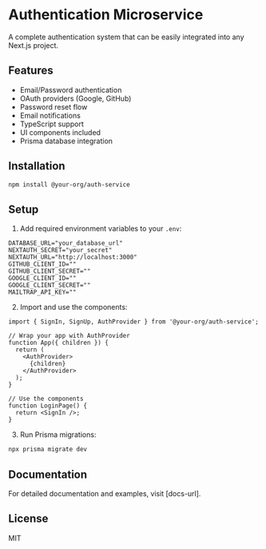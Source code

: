 # Authentication Microservice

A complete authentication system that can be easily integrated into any Next.js project.

## Features

- Email/Password authentication
- OAuth providers (Google, GitHub)
- Password reset flow
- Email notifications
- TypeScript support
- UI components included
- Prisma database integration

## Installation

```bash
npm install @your-org/auth-service
```

## Setup

1. Add required environment variables to your `.env`:

```env
DATABASE_URL="your_database_url"
NEXTAUTH_SECRET="your_secret"
NEXTAUTH_URL="http://localhost:3000"
GITHUB_CLIENT_ID=""
GITHUB_CLIENT_SECRET=""
GOOGLE_CLIENT_ID=""
GOOGLE_CLIENT_SECRET=""
MAILTRAP_API_KEY=""
```

2. Import and use the components:

```tsx
import { SignIn, SignUp, AuthProvider } from '@your-org/auth-service';

// Wrap your app with AuthProvider
function App({ children }) {
  return (
    <AuthProvider>
      {children}
    </AuthProvider>
  );
}

// Use the components
function LoginPage() {
  return <SignIn />;
}
```

3. Run Prisma migrations:

```bash
npx prisma migrate dev
```

## Documentation

For detailed documentation and examples, visit [docs-url].

## License

MIT